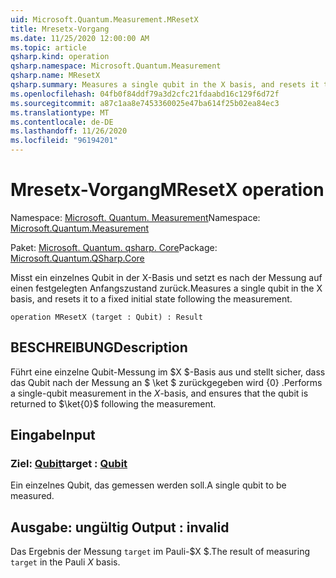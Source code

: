 ```yaml
---
uid: Microsoft.Quantum.Measurement.MResetX
title: Mresetx-Vorgang
ms.date: 11/25/2020 12:00:00 AM
ms.topic: article
qsharp.kind: operation
qsharp.namespace: Microsoft.Quantum.Measurement
qsharp.name: MResetX
qsharp.summary: Measures a single qubit in the X basis, and resets it to a fixed initial state following the measurement.
ms.openlocfilehash: 04fb0f84ddf79a3d2cfc21fdaabd16c129f6d72f
ms.sourcegitcommit: a87c1aa8e7453360025e47ba614f25b02ea84ec3
ms.translationtype: MT
ms.contentlocale: de-DE
ms.lasthandoff: 11/26/2020
ms.locfileid: "96194201"
---
```

# <a name="mresetx-operation"></a><span data-ttu-id="9878f-102">Mresetx-Vorgang</span><span class="sxs-lookup"><span data-stu-id="9878f-102">MResetX operation</span></span>

<span data-ttu-id="9878f-103">Namespace: [Microsoft. Quantum. Measurement](xref:Microsoft.Quantum.Measurement)</span><span class="sxs-lookup"><span data-stu-id="9878f-103">Namespace: [Microsoft.Quantum.Measurement](xref:Microsoft.Quantum.Measurement)</span></span>

<span data-ttu-id="9878f-104">Paket: [Microsoft. Quantum. qsharp. Core](https://nuget.org/packages/Microsoft.Quantum.QSharp.Core)</span><span class="sxs-lookup"><span data-stu-id="9878f-104">Package: [Microsoft.Quantum.QSharp.Core](https://nuget.org/packages/Microsoft.Quantum.QSharp.Core)</span></span>


<span data-ttu-id="9878f-105">Misst ein einzelnes Qubit in der X-Basis und setzt es nach der Messung auf einen festgelegten Anfangszustand zurück.</span><span class="sxs-lookup"><span data-stu-id="9878f-105">Measures a single qubit in the X basis, and resets it to a fixed initial state following the measurement.</span></span>

```qsharp
operation MResetX (target : Qubit) : Result
```


## <a name="description"></a><span data-ttu-id="9878f-106">BESCHREIBUNG</span><span class="sxs-lookup"><span data-stu-id="9878f-106">Description</span></span>

<span data-ttu-id="9878f-107">Führt eine einzelne Qubit-Messung im $X $-Basis aus und stellt sicher, dass das Qubit nach der Messung an $ \ket $ zurückgegeben wird {0} .</span><span class="sxs-lookup"><span data-stu-id="9878f-107">Performs a single-qubit measurement in the $X$-basis, and ensures that the qubit is returned to $\ket{0}$ following the measurement.</span></span>

## <a name="input"></a><span data-ttu-id="9878f-108">Eingabe</span><span class="sxs-lookup"><span data-stu-id="9878f-108">Input</span></span>

### <a name="target--qubit"></a><span data-ttu-id="9878f-109">Ziel: [Qubit](xref:microsoft.quantum.lang-ref.qubit)</span><span class="sxs-lookup"><span data-stu-id="9878f-109">target : [Qubit](xref:microsoft.quantum.lang-ref.qubit)</span></span>

<span data-ttu-id="9878f-110">Ein einzelnes Qubit, das gemessen werden soll.</span><span class="sxs-lookup"><span data-stu-id="9878f-110">A single qubit to be measured.</span></span>



## <a name="output--__invalidresult__"></a><span data-ttu-id="9878f-111">Ausgabe: __ungültig <Result>__</span><span class="sxs-lookup"><span data-stu-id="9878f-111">Output : __invalid<Result>__</span></span>

<span data-ttu-id="9878f-112">Das Ergebnis der Messung `target` im Pauli-$X $.</span><span class="sxs-lookup"><span data-stu-id="9878f-112">The result of measuring `target` in the Pauli $X$ basis.</span></span>